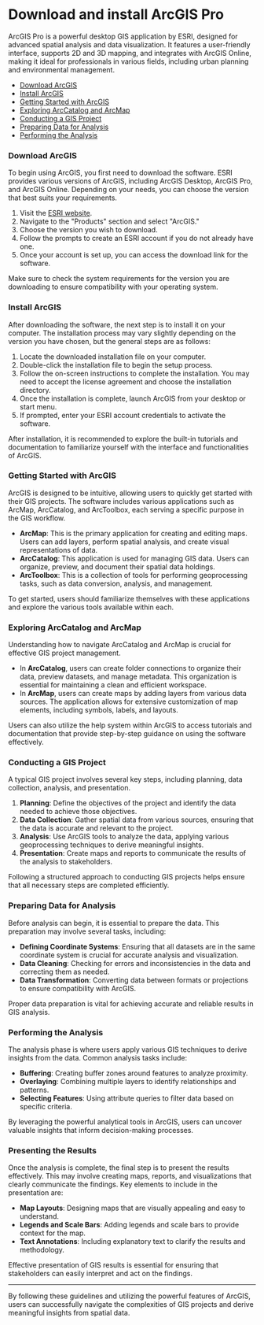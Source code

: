 # Download and install ArcGIS Pro

ArcGIS Pro is a powerful desktop GIS application by ESRI, designed for advanced spatial analysis and data visualization. It features a user-friendly interface, supports 2D and 3D mapping, and integrates with ArcGIS Online, making it ideal for professionals in various fields, including urban planning and environmental management.

- [Download ArcGIS](#download-arcgis)
- [Install ArcGIS](#install-arcgis)
- [Getting Started with ArcGIS](#getting-started-with-arcgis)
- [Exploring ArcCatalog and ArcMap](#exploring-arccatalog-and-arcmap)
- [Conducting a GIS Project](#conducting-a-gis-project)
- [Preparing Data for Analysis](#preparing-data-for-analysis)
- [Performing the Analysis](#performing-the-analysis)


### Download ArcGIS

To begin using ArcGIS, you first need to download the software. ESRI provides various versions of ArcGIS, including ArcGIS Desktop, ArcGIS Pro, and ArcGIS Online. Depending on your needs, you can choose the version that best suits your requirements. 

1. Visit the [ESRI website](https://www.esri.com/en-us/home).
2. Navigate to the "Products" section and select "ArcGIS."
3. Choose the version you wish to download.
4. Follow the prompts to create an ESRI account if you do not already have one.
5. Once your account is set up, you can access the download link for the software.

Make sure to check the system requirements for the version you are downloading to ensure compatibility with your operating system.

### Install ArcGIS

After downloading the software, the next step is to install it on your computer. The installation process may vary slightly depending on the version you have chosen, but the general steps are as follows:

1. Locate the downloaded installation file on your computer.
2. Double-click the installation file to begin the setup process.
3. Follow the on-screen instructions to complete the installation. You may need to accept the license agreement and choose the installation directory.
4. Once the installation is complete, launch ArcGIS from your desktop or start menu.
5. If prompted, enter your ESRI account credentials to activate the software.

After installation, it is recommended to explore the built-in tutorials and documentation to familiarize yourself with the interface and functionalities of ArcGIS.

### Getting Started with ArcGIS

ArcGIS is designed to be intuitive, allowing users to quickly get started with their GIS projects. The software includes various applications such as ArcMap, ArcCatalog, and ArcToolbox, each serving a specific purpose in the GIS workflow. 

- **ArcMap**: This is the primary application for creating and editing maps. Users can add layers, perform spatial analysis, and create visual representations of data.
- **ArcCatalog**: This application is used for managing GIS data. Users can organize, preview, and document their spatial data holdings.
- **ArcToolbox**: This is a collection of tools for performing geoprocessing tasks, such as data conversion, analysis, and management.

To get started, users should familiarize themselves with these applications and explore the various tools available within each.

### Exploring ArcCatalog and ArcMap

Understanding how to navigate ArcCatalog and ArcMap is crucial for effective GIS project management. 

- In **ArcCatalog**, users can create folder connections to organize their data, preview datasets, and manage metadata. This organization is essential for maintaining a clean and efficient workspace.
- In **ArcMap**, users can create maps by adding layers from various data sources. The application allows for extensive customization of map elements, including symbols, labels, and layouts.

Users can also utilize the help system within ArcGIS to access tutorials and documentation that provide step-by-step guidance on using the software effectively.

### Conducting a GIS Project

A typical GIS project involves several key steps, including planning, data collection, analysis, and presentation. 

1. **Planning**: Define the objectives of the project and identify the data needed to achieve those objectives.
2. **Data Collection**: Gather spatial data from various sources, ensuring that the data is accurate and relevant to the project.
3. **Analysis**: Use ArcGIS tools to analyze the data, applying various geoprocessing techniques to derive meaningful insights.
4. **Presentation**: Create maps and reports to communicate the results of the analysis to stakeholders.

Following a structured approach to conducting GIS projects helps ensure that all necessary steps are completed efficiently.

### Preparing Data for Analysis

Before analysis can begin, it is essential to prepare the data. This preparation may involve several tasks, including:

- **Defining Coordinate Systems**: Ensuring that all datasets are in the same coordinate system is crucial for accurate analysis and visualization.
- **Data Cleaning**: Checking for errors and inconsistencies in the data and correcting them as needed.
- **Data Transformation**: Converting data between formats or projections to ensure compatibility with ArcGIS.

Proper data preparation is vital for achieving accurate and reliable results in GIS analysis.

### Performing the Analysis

The analysis phase is where users apply various GIS techniques to derive insights from the data. Common analysis tasks include:

- **Buffering**: Creating buffer zones around features to analyze proximity.
- **Overlaying**: Combining multiple layers to identify relationships and patterns.
- **Selecting Features**: Using attribute queries to filter data based on specific criteria.

By leveraging the powerful analytical tools in ArcGIS, users can uncover valuable insights that inform decision-making processes.

### Presenting the Results

Once the analysis is complete, the final step is to present the results effectively. This may involve creating maps, reports, and visualizations that clearly communicate the findings. Key elements to include in the presentation are:

- **Map Layouts**: Designing maps that are visually appealing and easy to understand.
- **Legends and Scale Bars**: Adding legends and scale bars to provide context for the map.
- **Text Annotations**: Including explanatory text to clarify the results and methodology.

Effective presentation of GIS results is essential for ensuring that stakeholders can easily interpret and act on the findings.

---

By following these guidelines and utilizing the powerful features of ArcGIS, users can successfully navigate the complexities of GIS projects and derive meaningful insights from spatial data.
